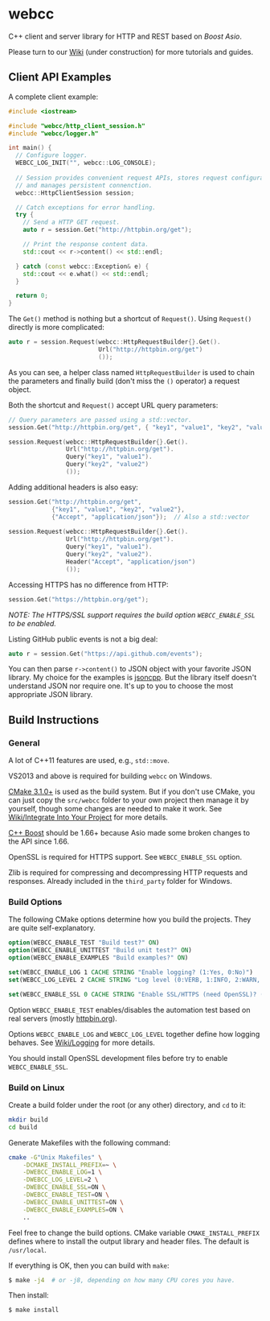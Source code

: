 # webcc

C++ client and server library for HTTP and REST based on *Boost Asio*.

Please turn to our [Wiki](https://github.com/sprinfall/webcc/wiki) (under construction) for more tutorials and guides.

## Client API Examples

A complete client example: 
```cpp
#include <iostream>

#include "webcc/http_client_session.h"
#include "webcc/logger.h"

int main() {
  // Configure logger.
  WEBCC_LOG_INIT("", webcc::LOG_CONSOLE);
  
  // Session provides convenient request APIs, stores request configurations
  // and manages persistent connenction.
  webcc::HttpClientSession session;

  // Catch exceptions for error handling.
  try {
    // Send a HTTP GET request.
    auto r = session.Get("http://httpbin.org/get");

    // Print the response content data.
    std::cout << r->content() << std::endl;

  } catch (const webcc::Exception& e) {
    std::cout << e.what() << std::endl;
  }

  return 0;
}
```

The `Get()` method is nothing but a shortcut of `Request()`. Using `Request()` directly is more complicated:
```cpp
auto r = session.Request(webcc::HttpRequestBuilder{}.Get().
                         Url("http://httpbin.org/get")
                         ());
```
As you can see, a helper class named `HttpRequestBuilder` is used to chain the parameters and finally build (don't miss the `()` operator) a request object.

Both the shortcut and `Request()` accept URL query parameters:

```cpp
// Query parameters are passed using a std::vector. 
session.Get("http://httpbin.org/get", { "key1", "value1", "key2", "value2" });

session.Request(webcc::HttpRequestBuilder{}.Get().
                Url("http://httpbin.org/get").
                Query("key1", "value1").
                Query("key2", "value2")
                ());
```

Adding additional headers is also easy:
```cpp
session.Get("http://httpbin.org/get",
            {"key1", "value1", "key2", "value2"},
            {"Accept", "application/json"});  // Also a std::vector
                
session.Request(webcc::HttpRequestBuilder{}.Get().
                Url("http://httpbin.org/get").
                Query("key1", "value1").
                Query("key2", "value2").
                Header("Accept", "application/json")
                ());
```

Accessing HTTPS has no difference from HTTP:
```cpp
session.Get("https://httpbin.org/get");
```
*NOTE: The HTTPS/SSL support requires the build option `WEBCC_ENABLE_SSL` to be enabled.*

Listing GitHub public events is not a big deal:
```cpp
auto r = session.Get("https://api.github.com/events");
```
You can then parse `r->content()` to JSON object with your favorite JSON library. My choice for the examples is [jsoncpp](https://github.com/open-source-parsers/jsoncpp). But the library itself doesn't understand JSON nor require one. It's up to you to choose the most appropriate JSON library.

## Build Instructions

### General

A lot of C++11 features are used, e.g., `std::move`.

VS2013 and above is required for building `webcc` on Windows.

[CMake 3.1.0+](https://cmake.org/) is used as the build system. But if you don't use CMake, you can just copy the `src/webcc` folder to your own project then manage it by yourself, though some changes are needed to make it work. See [Wiki/Integrate Into Your Project]( https://github.com/sprinfall/webcc/wiki/Integrate-Into-Your-Project) for more details.

[C++ Boost](https://www.boost.org/) should be 1.66+ because Asio made some broken changes to the API since 1.66.

OpenSSL is required for HTTPS support. See `WEBCC_ENABLE_SSL` option.

Zlib is required for compressing and decompressing HTTP requests and responses. Already included in the `third_party` folder for Windows.

### Build Options

The following CMake options determine how you build the projects. They are quite self-explanatory.

```cmake
option(WEBCC_ENABLE_TEST "Build test?" ON)
option(WEBCC_ENABLE_UNITTEST "Build unit test?" ON)
option(WEBCC_ENABLE_EXAMPLES "Build examples?" ON)

set(WEBCC_ENABLE_LOG 1 CACHE STRING "Enable logging? (1:Yes, 0:No)")
set(WEBCC_LOG_LEVEL 2 CACHE STRING "Log level (0:VERB, 1:INFO, 2:WARN, 3:ERRO or 4:FATA)")

set(WEBCC_ENABLE_SSL 0 CACHE STRING "Enable SSL/HTTPS (need OpenSSL)? (1:Yes, 0:No)")
```

Option `WEBCC_ENABLE_TEST` enables/disables the automation test based on real servers (mostly [httpbin.org](http://httpbin.org/)).

Options `WEBCC_ENABLE_LOG` and `WEBCC_LOG_LEVEL` together define how logging behaves. See [Wiki/Logging](https://github.com/sprinfall/webcc/wiki/Logging) for more details.

You should install OpenSSL development files before try to enable `WEBCC_ENABLE_SSL`.

### Build on Linux

Create a build folder under the root (or any other) directory, and `cd` to it:
```bash
mkdir build
cd build
```
Generate Makefiles with the following command:
```bash
cmake -G"Unix Makefiles" \
    -DCMAKE_INSTALL_PREFIX=~ \
    -DWEBCC_ENABLE_LOG=1 \
    -DWEBCC_LOG_LEVEL=2 \
    -DWEBCC_ENABLE_SSL=ON \
    -DWEBCC_ENABLE_TEST=ON \
    -DWEBCC_ENABLE_UNITTEST=ON \
    -DWEBCC_ENABLE_EXAMPLES=ON \
    ..
```
Feel free to change the build options.
CMake variable `CMAKE_INSTALL_PREFIX` defines where to install the output library and header files. The default is `/usr/local`.

If everything is OK, then you can build with `make`:
```bash
$ make -j4  # or -j8, depending on how many CPU cores you have.
```

Then install:
```bash
$ make install
```
